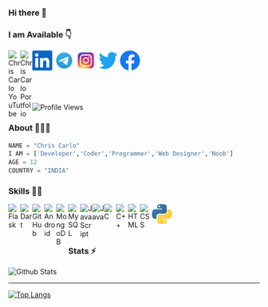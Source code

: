 <!--
**Chris-Carlo/Chris-Carlo** is a ✨ _special_ ✨ repository because its `README.md` (this file) appears on your GitHub profile.

Here are some ideas to get you started:

- 🔭 I’m currently working on ...
- 🌱 I’m currently learning ...
- 👯 I’m looking to collaborate on ...
- 🤔 I’m looking for help with ...
- 💬 Ask me about ...
- 📫 How to reach me: ...
- 😄 Pronouns: ...
- ⚡ Fun fact: ...
-->
### Hi there 👋


### I am Available 👇
<p>
<a href="https://www.linkedin.com/in"><img src="https://raw.githubusercontent.com/Chris-Carlo/Chris-Carlo/master/Linkedin.jpg" width="40" height="40" /></a>
<a href="https://tx.me/moneyheistoftelegram"><img src="https://raw.githubusercontent.com/Chris-Carlo/Chris-Carlo/master/Telegram.png" width="40" height="40" /></a>
<a href="https://www.instagram.com/chris_carlo_victor/"><img src="https://raw.githubusercontent.com/Chris-Carlo/Chris-Carlo/master/Instagram.jpg" width="40" height="40" /></a>
<a href="https://twitter.com/"><img src="https://raw.githubusercontent.com/Chris-Carlo/Chris-Carlo/master/Twitter.png" width="40" height="40" /></a>
<a href="https://www.facebook.com/deva.nandananbh"><img src="https://raw.githubusercontent.com/Chris-Carlo/Chris-Carlo/master/Facebook.webp" width="40" height="40" /></a>

  <a href="https://www.youtube.com/c/">
    <img align="left" alt="Chris Carlo YouTube" width="24px" src="https://cdn.jsdelivr.net/npm/simple-icons@3.2.0/icons/youtube.svg" />
  </a>
  <a href="https://visi.tk/Chris">
    <img align="left" alt="Chris Carlo Portfolio" width="24px" src="https://cdn.jsdelivr.net/npm/simple-icons@3.2.0/icons/vercel.svg" />
  </a>
  
</p>
</br>
</br>


![Profile Views](https://hits.seeyoufarm.com/api/count/incr/badge.svg?url=https://github.com/Chris-Carlo/&title=Profile%20Views)

### About 🙋🏻‍♂️
```python
NAME = "Chris Carlo"
I AM = ['Developer','Coder','Programmer','Web Designer','Noob']
AGE = 12
COUNTRY = "INDIA"
```


### Skills 👨‍💻

<a href=""><img src="https://raw.githubusercontent.com/Chris-Carlo/Chris-Carlo/master/Python.png" width="40" height="40" /></a>
<img align="left" alt="Flask" width="24px" src="https://cdn.jsdelivr.net/npm/simple-icons@3.2.0/icons/flask.svg" />
<img align="left" alt="Dart" width="24px" src="https://cdn.jsdelivr.net/npm/simple-icons@3.2.0/icons/dart.svg" />
<img align="left" alt="GitHub" width="24px" src="https://cdn.jsdelivr.net/npm/simple-icons@3.2.0/icons/github.svg" />
<img align="left" alt="Android" width="24px" src="https://cdn.jsdelivr.net/npm/simple-icons@3.2.0/icons/android.svg" />
<img align="left" alt="MongoDB" width="24px" src="https://cdn.jsdelivr.net/npm/simple-icons@3.2.0/icons/mongodb.svg" />
<img align="left" alt="MySQL" width="24px" src="https://cdn.jsdelivr.net/npm/simple-icons@3.2.0/icons/mysql.svg" />
<img align="left" alt="JavaScript" width="24px" src="https://cdn.jsdelivr.net/npm/simple-icons@3.2.0/icons/javascript.svg" />
<img align="left" alt="Java" width="24px" src="https://cdn.jsdelivr.net/npm/simple-icons@3.2.0/icons/java.svg" />
<img align="left" alt="C" width="24px" src="https://cdn.jsdelivr.net/npm/simple-icons@3.2.0/icons/c.svg" />
<img align="left" alt="C++" width="24px" src="https://cdn.jsdelivr.net/npm/simple-icons@3.2.0/icons/cplusplus.svg" />
<img align="left" alt="HTML" width="24px" src="https://cdn.jsdelivr.net/npm/simple-icons@3.2.0/icons/html5.svg" />
<img align="left" alt="CSS" width="24px" src="https://cdn.jsdelivr.net/npm/simple-icons@3.2.0/icons/css3.svg" />
</br>
</br>


### Stats ⚡️

![Github Stats](https://github-readme-stats.vercel.app/api?username=Chris-Carlo&show_icons=true&include_all_commits=true&theme=monokai&cache_seconds=86400)

___

[![Top Langs](https://github-readme-stats.vercel.app/api/top-langs/?username=Chris-Carlo&layout=compact)](https://github.com/Chris-Carlo)
